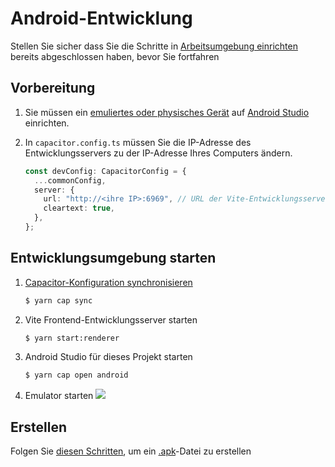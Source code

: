 # Android-Entwicklung
Stellen Sie sicher dass Sie die Schritte in [Arbeitsumgebung einrichten](./setting_up_environment.html) bereits abgeschlossen haben, bevor Sie fortfahren

## Vorbereitung
1. Sie müssen ein [emuliertes oder physisches Gerät](https://developer.android.com/studio/run/device) auf [Android Studio](https://developer.android.com/studio) einrichten.

2. In `capacitor.config.ts` müssen Sie die IP-Adresse des Entwicklungsservers zu der IP-Adresse Ihres Computers ändern.
    ```ts
    const devConfig: CapacitorConfig = {
      ...commonConfig,
      server: {
        url: "http://<ihre IP>:6969", // URL der Vite-Entwicklungsserver
        cleartext: true,
      },
    };
    ```

## Entwicklungsumgebung starten
1. [Capacitor-Konfiguration synchronisieren](https://capacitorjs.com/docs/v2/cli/sync)
    ```sh
    $ yarn cap sync
    ```

2. Vite Frontend-Entwicklungsserver starten
    ```sh
    $ yarn start:renderer
    ```

3. Android Studio für dieses Projekt starten
    ```sh
    $ yarn cap open android
    ```

4. Emulator starten
    ![](https://cdn.discordapp.com/attachments/667464431562653706/1112532367446376528/image.png)

## Erstellen

Folgen Sie [diesen Schritten](https://developer.android.com/studio/run), um ein [.apk](https://en.wikipedia.org/wiki/Apk_(file_format))-Datei zu erstellen
